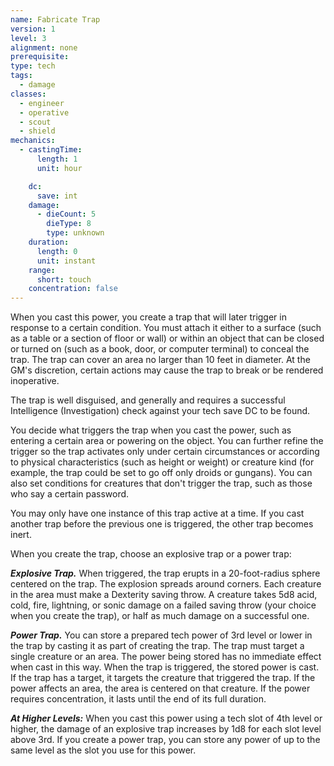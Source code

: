 ```yaml
---
name: Fabricate Trap
version: 1
level: 3
alignment: none
prerequisite: 
type: tech
tags:
  - damage
classes:
  - engineer
  - operative
  - scout
  - shield
mechanics:
  - castingTime:
      length: 1
      unit: hour

    dc:
      save: int
    damage:
      - dieCount: 5
        dieType: 8
        type: unknown
    duration:
      length: 0
      unit: instant
    range:
      short: touch
    concentration: false
---
```

When you cast this power, you create a trap that will later trigger in response to a certain condition. You must attach it either to a surface (such as a table or a section of floor or wall) or within an object that can be closed or turned on (such as a book, door, or computer terminal) to conceal the trap. The trap can cover an area no larger than 10 feet in diameter. At the GM's discretion, certain actions may cause the trap to break or be rendered inoperative.

The trap is well disguised, and generally and requires a successful Intelligence (Investigation) check against your tech save DC to be found.

You decide what triggers the trap when you cast the power, such as entering a certain area or powering on the object. You can further refine the trigger so the trap activates only under certain circumstances or according to physical characteristics (such as height or weight) or creature kind (for example, the trap could be set to go off only droids or gungans). You can also set conditions for creatures that don't trigger the trap, such as those who say a certain password.

You may only have one instance of this trap active at a time. If you cast another trap before the previous one is triggered, the other trap becomes inert.

When you create the trap, choose an explosive trap or a power trap:

***Explosive Trap.*** When triggered, the trap erupts in a 20-foot-radius sphere centered on the trap. The explosion spreads around corners. Each creature in the area must make a Dexterity saving throw. A creature takes 5d8 acid, cold, fire, lightning, or sonic damage on a failed saving throw (your choice when you create the trap), or half as much damage on a successful one.

***Power Trap.*** You can store a prepared tech power of 3rd level or lower in the trap by casting it as part of creating the trap. The trap must target a single creature or an area. The power being stored has no immediate effect when cast in this way. When the trap is triggered, the stored power is cast. If the trap has a target, it targets the creature that triggered the trap. If the power affects an area, the area is centered on that creature. If the power requires concentration, it lasts until the end of its full duration.

***__At Higher Levels__:*** When you cast this power using a tech slot of 4th level or higher, the damage of an explosive trap increases by 1d8 for each slot level above 3rd. If you create a power trap, you can store any power of up to the same level as the slot you use for this power.
    